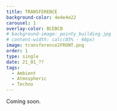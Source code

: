 ```yaml
---
title: TRANSFERENCE
background-color: 4e4e4e22
carousel: 1
overlay-color: BCEBCB
# background-image: pointy_building.jpg
# content-width: calc(85% - 60px)
image: transference2FRONT.png
order: 1
type: single
date: 21_01_??
tags:
  - Ambient
  - Atmospheric
  - Techno
---
```


<!-- This single offsets ambient and techno textures across a conjoining atmospheric sonority. Inspired by the infrastructure I've come to know in West Philly, this release culminates in my sense of becoming here. -->

Coming soon.
